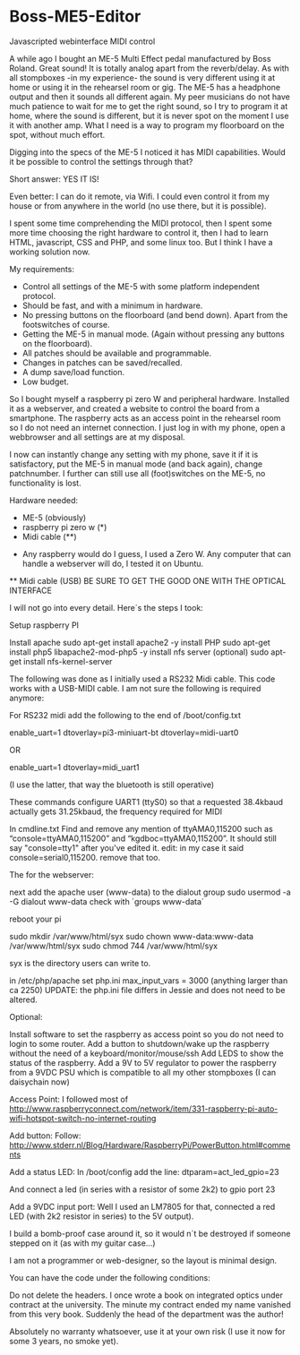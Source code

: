 # Boss-ME5-Editor
Javascripted webinterface MIDI control

A while ago I bought an ME-5 Multi Effect pedal manufactured by Boss Roland. Great sound! It is totally analog apart from the reverb/delay. As with all stompboxes -in my experience- the sound is very different using it at home or using it in the rehearsel room or gig. The ME-5 has a headphone output and then it sounds all different again. My peer musicians do not have much patience to wait for me to get the right sound, so I try to program it at home, where the sound is different, but it is never spot on the moment I use it with another amp. What I need is a way to program my floorboard on the spot, without much effort.

Digging into the specs of the ME-5 I noticed it has MIDI capabilities. Would it be possible to control the settings through that?

Short answer: YES IT IS!

Even better: I can do it remote, via Wifi. I could even control it from my house or from anywhere in the world (no use there, but it is possible).


I spent some time comprehending the MIDI protocol, then I spent some more time choosing the right hardware to control it, then I had to learn HTML, javascript, CSS and PHP, and some linux too. But I think I have a working solution now.

My requirements:
- Control all settings of the ME-5 with some platform independent protocol.
- Should be fast, and with a minimum in hardware.
- No pressing buttons on the floorboard (and bend down). Apart from the footswitches of course.
- Getting the ME-5 in manual mode. (Again without pressing any buttons on the floorboard).
- All patches should be available and programmable.
- Changes in patches can be saved/recalled.
- A dump save/load function.
- Low budget.

So I bought myself a raspberry pi zero W and peripheral hardware. Installed it as a webserver, and created a website to control the board from a smartphone. The raspberry acts as an access point in the rehearsel room so I do not need an internet connection. I just log in with my phone, open a webbrowser and all settings are at my disposal.

I now can instantly change any setting with my phone, save it if it is satisfactory, put the ME-5 in manual mode (and back again), change patchnumber. I further can still use all (foot)switches on the ME-5, no functionality is lost.

Hardware needed:

- ME-5 (obviously)
- raspberry pi zero w (*)
- Midi cable (**)

* Any raspberry would do I guess, I used a Zero W. Any computer that can handle a webserver will do, I tested it on Ubuntu.

** Midi cable (USB) BE SURE TO GET THE GOOD ONE WITH THE OPTICAL INTERFACE


I will not go into every detail. Here´s the steps I took:

Setup raspberry PI

Install apache
sudo apt-get install apache2 -y
install PHP
sudo apt-get install php5 libapache2-mod-php5 -y
install nfs server (optional)
sudo apt-get install nfs-kernel-server

The following was done as I initially used a RS232 Midi cable. This code works with a USB-MIDI cable. I am not sure the following is required anymore:

For RS232 midi add the following to the end of /boot/config.txt

enable_uart=1
dtoverlay=pi3-miniuart-bt
dtoverlay=midi-uart0

OR

enable_uart=1
dtoverlay=midi_uart1

(I use the latter, that way the bluetooth is still operative)

These commands configure UART1 (ttyS0) so that a requested 38.4kbaud actually gets 31.25kbaud, the frequency required for MIDI

In cmdline.txt
Find and remove any mention of ttyAMA0,115200 such as
“console=ttyAMA0,115200” and “kgdboc=ttyAMA0,115200”.
It should still say "console=tty1" after you've edited it.
edit: in my case it said console=serial0,115200. remove that too.

The for the webserver:

next add the apache user (www-data) to the dialout group
sudo usermod -a -G dialout www-data
check with ´groups www-data´

reboot your pi

sudo mkdir /var/www/html/syx
sudo chown www-data:www-data /var/www/html/syx
sudo chmod 744 /var/www/html/syx

syx is the directory users can write to.

in /etc/php/apache set php.ini
max_input_vars = 3000 (anything larger than ca 2250)
UPDATE: the php.ini file differs in Jessie and does not
need to be altered.

Optional:

Install software to set the raspberry as access point so you do not need to login to some router.
Add a button to shutdown/wake up the raspberry without the need of a keyboard/monitor/mouse/ssh
Add LEDS to show the status of the raspberry.
Add a 9V to 5V regulator to power the raspberry from a 9VDC PSU which is compatible to all my other stompboxes (I can daisychain now)

Access Point:
I followed most of http://www.raspberryconnect.com/network/item/331-raspberry-pi-auto-wifi-hotspot-switch-no-internet-routing

Add button:
Follow: http://www.stderr.nl/Blog/Hardware/RaspberryPi/PowerButton.html#comments

Add a status LED:
In /boot/config add the line:
dtparam=act_led_gpio=23

And connect a led (in series with a resistor of some 2k2) to gpio port 23

Add a 9VDC input port:
Well I used an LM7805 for that, connected a red LED (with 2k2 resistor in series) to the 5V output).

I build a bomb-proof case around it, so it would n´t be destroyed if someone stepped on it (as with my guitar case...)

I am not a programmer or web-designer, so the layout is minimal design. 

You can have the code under the following conditions:

Do not delete the headers. I once wrote a book on integrated optics under contract at the university. The minute my contract ended my name vanished from this very book. Suddenly the head of the department was the author!

Absolutely no warranty whatsoever, use it at your own risk (I use it now for some 3 years, no smoke yet).
